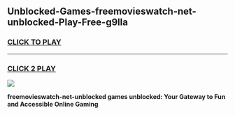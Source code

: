 
## Unblocked-Games-freemovieswatch-net-unblocked-Play-Free-g9lla
<h3>
<a href="https://premium76.site?title=freemovieswatch-net-unblocked&ref=23A">CLICK TO PLAY</a></h3>
<hr>

<h3>
<a href="https://premium76.site?title=freemovieswatch-net-unblocked&ref=23A">CLICK 2 PLAY</a>
  
</h3>

<a href="https://premium76.site?title=freemovieswatch-net-unblocked&ref=23A"><img src="https://clearcache.store/games.png"></a>


**freemovieswatch-net-unblocked games unblocked: Your Gateway to Fun and Accessible Online Gaming**

